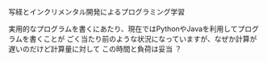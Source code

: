 写経とインクリメンタル開発によるプログラミング学習

実用的なプログラムを書くにあたり、現在ではPythonやJavaを利用してプログラムを書くことが
ごく当たり前のような状況になっていますが、なぜか計算が遅いのだけど計算量に対して
この時間と負荷は妥当 ？

